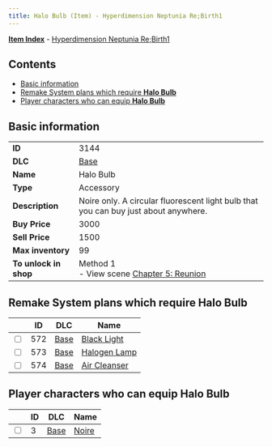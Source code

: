 ```yaml
---
title: Halo Bulb (Item) - Hyperdimension Neptunia Re;Birth1
---
```


[**Item Index**](/neptunia/rb1/item/index.html) - [Hyperdimension Neptunia Re;Birth1](/neptunia/rb1)

## Contents

- [Basic information](#basic-information)
- [Remake System plans which require **Halo Bulb**](#remake-system-plans-which-require-halo-bulb)
- [Player characters who can equip **Halo Bulb**](#player-characters-who-can-equip-halo-bulb)

## Basic information

|   |   |
| -- | -- |
| **ID** | 3144 |
| **DLC** | [Base](/neptunia/rb1/dlc/1-base.html) |
| **Name** | Halo Bulb |
| **Type** | Accessory |
| **Description** | Noire only. A circular fluorescent light bulb that you can buy just about anywhere. |
| **Buy Price** | 3000 |
| **Sell Price** | 1500 |
| **Max inventory** | 99 |
| **To unlock in shop** | Method 1<br />- View scene [Chapter 5: Reunion](/neptunia/rb1/scene/1-503-chapter-5-reunion.html) |


## Remake System plans which require **Halo Bulb**

|    | ID | DLC | Name |
| -- | -- | --- | ---- |
| <input type="checkbox" id="rb1-quest-1-572" class="trackbox" /> | 572 | [Base](/neptunia/rb1/dlc/1-base.html) | [Black Light](/neptunia/rb1/quest/1-572-black-light.html) |
| <input type="checkbox" id="rb1-quest-1-573" class="trackbox" /> | 573 | [Base](/neptunia/rb1/dlc/1-base.html) | [Halogen Lamp](/neptunia/rb1/quest/1-573-halogen-lamp.html) |
| <input type="checkbox" id="rb1-quest-1-574" class="trackbox" /> | 574 | [Base](/neptunia/rb1/dlc/1-base.html) | [Air Cleanser](/neptunia/rb1/quest/1-574-air-cleanser.html) |


## Player characters who can equip **Halo Bulb**

|    | ID | DLC | Name |
| -- | -- | --- | ---- |
| <input type="checkbox" id="rb1-player-1-3" class="trackbox" /> | 3 | [Base](/neptunia/rb1/dlc/1-base.html) | [Noire](/neptunia/rb1/player/1-3-noire.html) |
